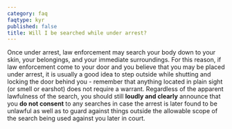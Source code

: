 ```yaml
---
category: faq
faqtype: kyr
published: false
title: Will I be searched while under arrest?
---
```

Once under arrest, law enforcement may search your body down to your skin, your belongings, and your immediate surroundings. For this reason, if law enforcement come to your door and you believe that you may be placed under arrest, it is usually a good idea to step outside while shutting and locking the door behind you - remember that anything located in plain sight (or smell or earshot) does not require a warrant. Regardless of the apparent lawfulness of the search, you should still **loudly and clearly** announce that you **do not consent** to any searches in case the arrest is later found to be unlawful as well as to guard against things outside the allowable scope of the search being used against you later in court.